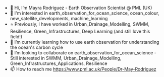 - 👋 Hi, I’m Mayra Rodriguez - Earth Observation Scientist @ PML (UK)
- 👀 I'm interested in earth_observation_for_ocean_science, ocean_colour, new_satellite_developments, machine_learning 
- ⭐ Previously, I have worked in Urban_Drainage_Modelling, SWMM, Resilience, Green_Infrastructures, Deep Learning (and still love this field!)
- 🌱 I’m currently learning how to use earth observation for understanding the ocean's carbon cycle
- 💞️ I’m looking to collaborate on earth_observation_for_ocean_science - Still interested in SWMM, Urban_Drainage_Modelling, Green_Infrastructures_Applications, Resilience
- 📫 How to reach me https://www.pml.ac.uk/People/Dr-May-Rodriguez

<!---
mr60/mr60 is a ✨ special ✨ repository because its `README.md` (this file) appears on your GitHub profile.
You can click the Preview link to take a look at your changes.
--->

